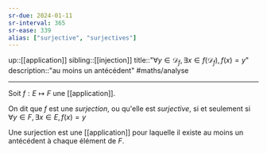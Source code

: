 ```yaml
---
sr-due: 2024-01-11
sr-interval: 365
sr-ease: 339
alias: ["surjective", "surjectives"]
---
```

up::[[application]]
sibling::[[injection]]
title::"$\forall y \in \mathscr{D}_{f}, \exists x \in f(\mathscr{D}_{f}), f(x) = y$"
description::"au moins un antécédent"
#maths/analyse 

----

Soit $f: E\mapsto F$ une [[application]].

On dit que $f$ est une *surjection*, ou qu'elle est _surjective_, si et seulement si 
$\forall y\in F, \exists x\in E, f(x) = y$

Une surjection est une [[application]] pour laquelle il existe au moins un antécédent à chaque élément de $F$.
